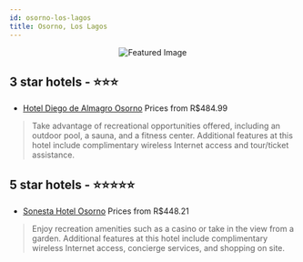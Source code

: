 ```yaml
---
id: osorno-los-lagos
title: Osorno, Los Lagos
---
```


<center><img src="https://i.travelapi.com/hotels/3000000/2990000/2988900/2988808/ad8527f2_z.jpg" alt="Featured Image" /></center>


##  3 star hotels - ⭐️⭐️⭐️

-    [Hotel Diego de Almagro Osorno](https://us.hurb.com/hotels/osorno/hotel-diego-de-almagro-osorno-JNP-JP532747?cmp=18055) Prices from R$484.99
   > Take advantage of recreational opportunities offered, including an outdoor pool, a sauna, and a fitness center. Additional features at this hotel include complimentary wireless Internet access and tour/ticket assistance.

##  5 star hotels - ⭐️⭐️⭐️⭐️⭐️

-    [Sonesta Hotel Osorno](https://us.hurb.com/hotels/osorno/sonesta-hotel-osorno-JNP-JP251113?cmp=18055) Prices from R$448.21
   > Enjoy recreation amenities such as a casino or take in the view from a garden. Additional features at this hotel include complimentary wireless Internet access, concierge services, and shopping on site.

